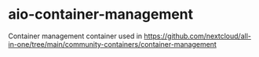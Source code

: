 # aio-container-management
Container management container used in https://github.com/nextcloud/all-in-one/tree/main/community-containers/container-management
